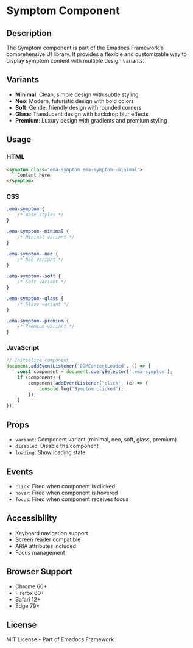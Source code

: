 # Symptom Component

## Description
The Symptom component is part of the Emadocs Framework's comprehensive UI library. It provides a flexible and customizable way to display symptom content with multiple design variants.

## Variants
- **Minimal**: Clean, simple design with subtle styling
- **Neo**: Modern, futuristic design with bold colors
- **Soft**: Gentle, friendly design with rounded corners
- **Glass**: Translucent design with backdrop blur effects
- **Premium**: Luxury design with gradients and premium styling

## Usage

### HTML
```html
<symptom class="ema-symptom ema-symptom--minimal">
    Content here
</symptom>
```

### CSS
```css
.ema-symptom {
    /* Base styles */
}

.ema-symptom--minimal {
    /* Minimal variant */
}

.ema-symptom--neo {
    /* Neo variant */
}

.ema-symptom--soft {
    /* Soft variant */
}

.ema-symptom--glass {
    /* Glass variant */
}

.ema-symptom--premium {
    /* Premium variant */
}
```

### JavaScript
```javascript
// Initialize component
document.addEventListener('DOMContentLoaded', () => {
    const component = document.querySelector('.ema-symptom');
    if (component) {
        component.addEventListener('click', (e) => {
            console.log('Symptom clicked');
        });
    }
});
```

## Props
- `variant`: Component variant (minimal, neo, soft, glass, premium)
- `disabled`: Disable the component
- `loading`: Show loading state

## Events
- `click`: Fired when component is clicked
- `hover`: Fired when component is hovered
- `focus`: Fired when component receives focus

## Accessibility
- Keyboard navigation support
- Screen reader compatible
- ARIA attributes included
- Focus management

## Browser Support
- Chrome 60+
- Firefox 60+
- Safari 12+
- Edge 79+

## License
MIT License - Part of Emadocs Framework
